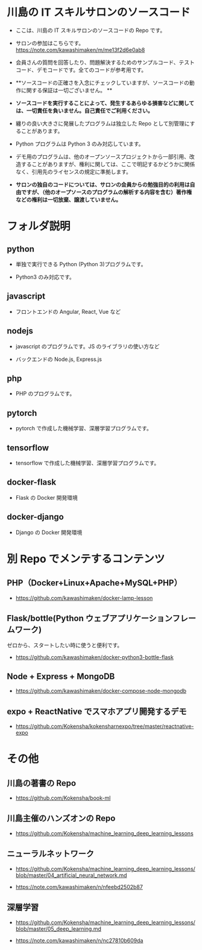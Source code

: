 # 川島の IT スキルサロンのソースコード

- ここは、川島の IT スキルサロンのソースコードの Repo です。

- サロンの参加はこちらです。https://note.com/kawashimaken/m/me13f2d6e0ab8

- 会員さんの質問を回答したり、問題解決するためのサンプルコード、テストコード、デモコードです。全てのコードが参考用です。

- **ソースコードの正確さを入念にチェックしていますが、ソースコードの動作に関する保証は一切ございません。
  **

- **ソースコードを実行することによって、発生するあらゆる損害などに関しては、一切責任を負いません。自己責任でご利用ください。**

- 纏りの良い大きさに発展したプログラムは独立した Repo として別管理にすることがあります。

- Python プログラムは Python 3 のみ対応しています。

- デモ用のプログラムは、他のオープンソースプロジェクトから一部引用、改造することがありますが、権利に関しては、ここで明記するかどうかに関係なく、引用先のライセンスの規定に準拠します。

- **サロンの独自のコードについては、サロンの会員からの勉強目的の利用は自由ですが、（他のオープソースのプログラムの解析する内容を含む）著作権などの権利は一切放棄、譲渡していません。**

# フォルダ説明

## python

- 単独で実行できる Python (Python 3)プログラムです。

- Python3 のみ対応です。

## javascript

- フロントエンドの Angular, React, Vue など

## nodejs

- javascript のプログラムです。JS のライブラリの使い方など

- バックエンドの Node.js, Express.js

## php

- PHP のプログラムです。

## pytorch

- pytorch で作成した機械学習、深層学習プログラムです。

## tensorflow

- tensorflow で作成した機械学習、深層学習プログラムです。

## docker-flask

- Flask の Docker 開発環境

## docker-django

- Django の Docker 開発環境

# 別 Repo でメンテするコンテンツ

## PHP（Docker+Linux+Apache+MySQL+PHP）

- https://github.com/kawashimaken/docker-lamp-lesson

## Flask/bottle(Python ウェブアプリケーションフレームワーク)

ゼロから、スタートしたい時に使うと便利です。

- https://github.com/kawashimaken/docker-python3-bottle-flask

## Node + Express + MongoDB

- https://github.com/kawashimaken/docker-compose-node-mongodb

## expo + ReactNative でスマホアプリ開発するデモ

- https://github.com/Kokensha/kokensharnexpo/tree/master/reactnative-expo

# その他

## 川島の著書の Repo

- https://github.com/Kokensha/book-ml

## 川島主催のハンズオンの Repo

- https://github.com/Kokensha/machine_learning_deep_learning_lessons

## ニューラルネットワーク

- https://github.com/Kokensha/machine_learning_deep_learning_lessons/blob/master/04_artificial_neural_network.md

- https://note.com/kawashimaken/n/nfeebd2502b87

## 深層学習

- https://github.com/Kokensha/machine_learning_deep_learning_lessons/blob/master/05_deep_learning.md

- https://note.com/kawashimaken/n/nc27810b609da
